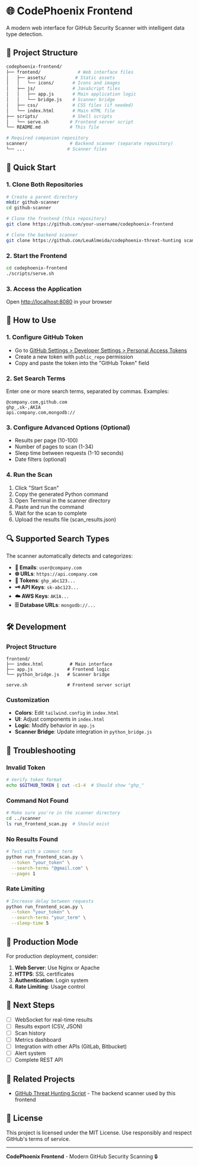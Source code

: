 # 🌐 CodePhoenix Frontend

A modern web interface for GitHub Security Scanner with intelligent data type detection.

## 📁 Project Structure

```bash
codephoenix-frontend/
├── frontend/              # Web interface files
│   ├── assets/           # Static assets
│   │   └── icons/       # Icons and images
│   ├── js/              # JavaScript files
│   │   ├── app.js       # Main application logic
│   │   └── bridge.js    # Scanner bridge
│   ├── css/             # CSS files (if needed)
│   └── index.html       # Main HTML file
├── scripts/             # Shell scripts
│   └── serve.sh        # Frontend server script
└── README.md           # This file

# Required companion repository
scanner/                # Backend scanner (separate repository)
└── ...                # Scanner files
```

## 🚀 Quick Start

### 1. Clone Both Repositories

```bash
# Create a parent directory
mkdir github-scanner
cd github-scanner

# Clone the frontend (this repository)
git clone https://github.com/your-username/codephoenix-frontend

# Clone the backend scanner
git clone https://github.com/LeuAlmeida/codephoenix-threat-hunting scanner
```

### 2. Start the Frontend

```bash
cd codephoenix-frontend
./scripts/serve.sh
```

### 3. Access the Application
Open [http://localhost:8080](http://localhost:8080) in your browser

## 📝 How to Use

### 1. Configure GitHub Token
- Go to [GitHub Settings > Developer Settings > Personal Access Tokens](https://github.com/settings/tokens)
- Create a new token with `public_repo` permission
- Copy and paste the token into the "GitHub Token" field

### 2. Set Search Terms
Enter one or more search terms, separated by commas. Examples:
```
@company.com,github.com
ghp_,sk-,AKIA
api.company.com,mongodb://
```

### 3. Configure Advanced Options (Optional)
- Results per page (10-100)
- Number of pages to scan (1-34)
- Sleep time between requests (1-10 seconds)
- Date filters (optional)

### 4. Run the Scan
1. Click "Start Scan"
2. Copy the generated Python command
3. Open Terminal in the scanner directory
4. Paste and run the command
5. Wait for the scan to complete
6. Upload the results file (scan_results.json)

## 🔍 Supported Search Types

The scanner automatically detects and categorizes:
- **📧 Emails**: `user@company.com`
- **🌐 URLs**: `https://api.company.com`
- **🔑 Tokens**: `ghp_abc123...`
- **🗝️ API Keys**: `sk-abc123...`
- **☁️ AWS Keys**: `AKIA...`
- **🗄️ Database URLs**: `mongodb://...`

## 🛠️ Development

### Project Structure
```
frontend/
├── index.html          # Main interface
├── app.js             # Frontend logic
└── python_bridge.js   # Scanner bridge

serve.sh               # Frontend server script
```

### Customization
- **Colors**: Edit `tailwind.config` in `index.html`
- **UI**: Adjust components in `index.html`
- **Logic**: Modify behavior in `app.js`
- **Scanner Bridge**: Update integration in `python_bridge.js`

## 🐛 Troubleshooting

### Invalid Token
```bash
# Verify token format
echo $GITHUB_TOKEN | cut -c1-4  # Should show "ghp_"
```

### Command Not Found
```bash
# Make sure you're in the scanner directory
cd ../scanner
ls run_frontend_scan.py  # Should exist
```

### No Results Found
```bash
# Test with a common term
python run_frontend_scan.py \
  --token "your_token" \
  --search-terms "@gmail.com" \
  --pages 1
```

### Rate Limiting
```bash
# Increase delay between requests
python run_frontend_scan.py \
  --token "your_token" \
  --search-terms "your_term" \
  --sleep-time 5
```

## 🚀 Production Mode

For production deployment, consider:

1. **Web Server**: Use Nginx or Apache
2. **HTTPS**: SSL certificates
3. **Authentication**: Login system
4. **Rate Limiting**: Usage control

## 💫 Next Steps

- [ ] WebSocket for real-time results
- [ ] Results export (CSV, JSON)
- [ ] Scan history
- [ ] Metrics dashboard
- [ ] Integration with other APIs (GitLab, Bitbucket)
- [ ] Alert system
- [ ] Complete REST API

## 🔗 Related Projects

- [GitHub Threat Hunting Script](https://github.com/LeuAlmeida/codephoenix-threat-hunting) - The backend scanner used by this frontend

## 📄 License

This project is licensed under the MIT License. Use responsibly and respect GitHub's terms of service.

---

**CodePhoenix Frontend** - Modern GitHub Security Scanning 🔒 